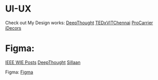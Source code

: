 # UI-UX
Check out My Design works: 
<a href="https://deepthought.education/">DeepThought</a>
<a href="http://tedxvitchennai.com/">TEDxVITChennai</a>
<a href="http://procarrier.herokuapp.com/">ProCarrier</a>
<a href="https://idecors.herokuapp.com/">iDecors</a>

# Figma: 
<a href="https://www.figma.com/file/z5dCNKvsNkKVsqOCT8OnDM/Title-week2">IEEE WIE Posts</a>
<a href="https://www.figma.com/file/KhUEu7fvdnd81hxfGj6wd5/DeepThought-UI">DeepThought</a>
<a href="https://www.figma.com/file/loQ2g2SKeYZK18Qpwbu2PC/silaan-(Copy)">Sillaan</a>

Figma: <a href="https://www.figma.com/files/drafts?fuid=1016356632896544929">Figma</a>
